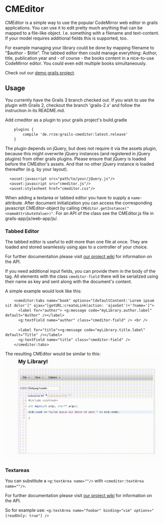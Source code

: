# CMEditor
CMEditor is a simple way to use the popular CodeMirror web editor in grails applications. You can use it to edit pretty much anything that can be mapped to a file-like object. I.e. something with a filename and text-content. If your model requires additional fields this is supported, too.

For example managing your library could be done by mapping filename to "$author - $title". The tabbed editor then could manage everything: Author, title, publication year and - of course - the books content in a nice-to-use CodeMirror editor. You could even edit multiple books simultaneously.

Check out our [demo grails project](https://github.com/RRZE-PP/grails-cmeditor-demo).

## Usage
You currently have the Grails 3 branch checked out. If you wish to use the plugin with Grails 2, checkout the branch 'grails-2.x' and follow the instruction in its README.md.

Add cmeditor as a plugin to your grails project's build.gradle
```
    plugins {
        compile 'de.rrze:grails-cmeditor:latest.release'
    }
```

The plugin depends on jQuery, but does not require it via the assets plugin, because this might overwrite jQuery instances (and registered in jQuery plugins) from other grails plugins. Please ensure that jQuery is loaded before the CMEditor's assets. And that no other jQuery instance is loaded thereafter (e.g. by your layout).
```gsp
  <asset:javascript src="path/to/your/jQuery.js"/>
  <asset:javascript src="cmeditor.js"/>
  <asset:stylesheet href="cmeditor.css"/>

```

When adding a textarea or tabbed editor you have to supply a `name`-attribute. After document initialization you can access the corresponding javascript CMEditor-object by calling `CMEditor.getInstance("<nameAttributeValue>)"`. For an API of the class see the CMEditor.js file in grails-app/js/web-app/js/.


### Tabbed Editor
The tabbed editor is useful to edit more than one file at once. They are loaded and stored seamlessly using ajax to a controller of your choice.

For further documentation please visit [our project wiki](https://github.com/RRZE-PP/grails-cmeditor/wiki/Tabbed-Editor) for information on the API.

If you need additional input fields, you can provide them in the body of the tag. All elements with the class `cmeditor-field` there will be serialized using their name as key and sent along with the document's content.

A simple example would look like this:
```gsp
    <cmeditor:tabs name="book" options="[defaultContent:'Lorem ipsum sit dolor']" ajax="[getURL:createLink(action: 'ajaxGet')+'?name=']">
      <label for="author"> <g:message code="myLibrary.author.label" default="Author" /></label>
      <g:textField name="author" class="cmeditor-field" /> <br />

      <label for="title"><g:message code="myLibrary.title.label" default="Title" /></label>
      <g:textField name="title" class="cmeditor-field" />
    </cmeditor:tabs>
```

The resulting CMEditor would be similar to this:
![Recorded demo](https://raw.githubusercontent.com/RRZE-PP/grails-cmeditor-demo/master/example.gif)


### Textareas
You can substitute a `<g:textArea name=""/>` with `<cmeditor:textArea name=""/>`.

For further documentation please visit [our project wiki](https://github.com/RRZE-PP/grails-cmeditor/wiki/Tabbed-Editor) for information on the API.

So for example use: `<g:textArea name="foobar" binding="vim" options="[readOnly: true"] />`